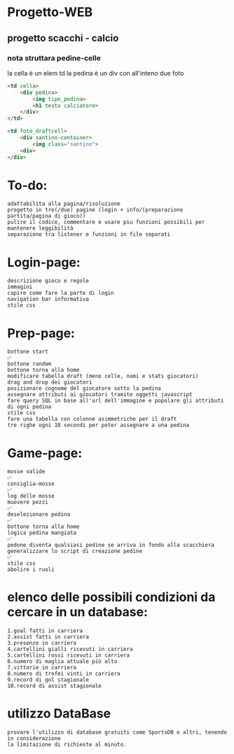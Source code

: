 # Progetto-WEB
## progetto scacchi - calcio
### nota struttara pedine-celle
la cella è un elem td 
la pedina è un div con all'inteno due foto

```html
<td cella>
    <div pedina>
        <img tipo_pedina>
        <h1 testo calciatore>
    </div>
</td>

<td foto_draftcell>
    <div santino-container>
        <img class="santino">
    <div>
</div>
```

# To-do:
    adattabilita alla pagina/risoluzione
    progetto in tre(/due) pagine (login + info/(preparazione partita/pagina di gioco))
    pulire il codice, commentare e usare piu funzioni possibili per mantenere leggibilità
    separazione tra listener e funzioni in file separati

# Login-page:
    descrizione gioco e regole
    immagini
    capire come fare la parte di login
    navigation bar informativa
    stile css

# Prep-page:
    bottone start                                                                                   ✅
    bottone random
    bottone torna alla home
    modificare tabella draft (meno celle, nomi e stats giocatori)
    drag and drop dei giocatori
    posizionare cognome del giocatore sotto la pedina
    assegnare attributi ai giocatori tramite oggetti javascript
    fare query SQL in base all'url dell'immagine e popolare gli attributi di ogni pedina
    stile css
    fare una tabella con colonne asimmetriche per il draft
    tre righe ogni 10 secondi per poter assegnare a una pedina


# Game-page:
    mosse valide                                                                                    ✅
    consiglia-mosse                                                                                 ✅
    log delle mosse
    muovere pezzi                                                                                   ✅
    deselezionare pedina                                                                            ✅
    bottone torna alla home
    logica pedina mangiata                                                                          ✅
    pedone diventa qualsiasi pedine se arriva in fondo alla scacchiera
    generalizzare lo script di creazione pedine                                                     ✅
    stile css
    abolire i ruoli 

# elenco delle possibili condizioni da cercare in un database:
    1.goal fatti in carriera
    2.assist fatti in carriera
    3.presenze in carriera
    4.cartellini gialli ricevuti in carriera
    5.cartellini rossi ricevuti in carriera
    6.numero di maglia attuale più alto
    7.vittorie in carriera
    8.numero di trofei vinti in carriera
    9.record di gol stagionale
    10.record di assist stagionale

# utilizzo DataBase
    provare l'utilizzo di database gratuiti come SportsDB o altri, tenendo in considerazione
    la limitazione di richieste al minuto.
    
    
